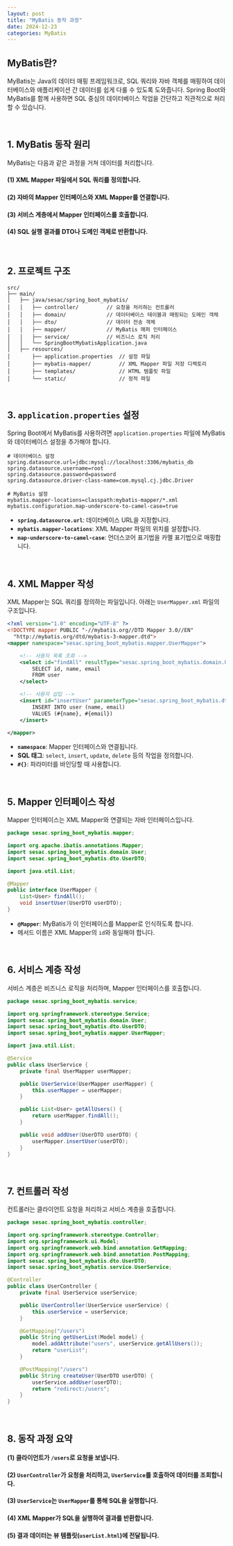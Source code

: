 ```yaml
---
layout: post
title: "MyBatis 동작 과정"
date: 2024-12-23
categories: MyBatis
---
```


## MyBatis란?

MyBatis는 Java의 데이터 매핑 프레임워크로, SQL 쿼리와 자바 객체를 매핑하여 데이터베이스와 애플리케이션 간 데이터를 쉽게 다룰 수 있도록 도와줍니다. Spring Boot와 MyBatis를 함께 사용하면 SQL 중심의 데이터베이스 작업을 간단하고 직관적으로 처리할 수 있습니다.

<br>

## 1. MyBatis 동작 원리

MyBatis는 다음과 같은 과정을 거쳐 데이터를 처리합니다.

#### (1) XML Mapper 파일에서 SQL 쿼리를 정의합니다.
#### (2) 자바의 Mapper 인터페이스와 XML Mapper를 연결합니다.
#### (3) 서비스 계층에서 Mapper 인터페이스를 호출합니다.
#### (4) SQL 실행 결과를 DTO나 도메인 객체로 반환합니다.

<br>

## 2. 프로젝트 구조

```
src/
├── main/
│   ├── java/sesac/spring_boot_mybatis/
│   │   ├── controller/         // 요청을 처리하는 컨트롤러
│   │   ├── domain/             // 데이터베이스 테이블과 매핑되는 도메인 객체
│   │   ├── dto/                // 데이터 전송 객체
│   │   ├── mapper/             // MyBatis 매퍼 인터페이스
│   │   ├── service/            // 비즈니스 로직 처리
│   │   └── SpringBootMybatisApplication.java
│   ├── resources/
│       ├── application.properties  // 설정 파일
│       ├── mybatis-mapper/         // XML Mapper 파일 저장 디렉토리
│       ├── templates/              // HTML 템플릿 파일
│       └── static/                 // 정적 파일
```

<br>

## 3. `application.properties` 설정

Spring Boot에서 MyBatis를 사용하려면 `application.properties` 파일에 MyBatis와 데이터베이스 설정을 추가해야 합니다.

```
# 데이터베이스 설정
spring.datasource.url=jdbc:mysql://localhost:3306/mybatis_db
spring.datasource.username=root
spring.datasource.password=password
spring.datasource.driver-class-name=com.mysql.cj.jdbc.Driver

# MyBatis 설정
mybatis.mapper-locations=classpath:mybatis-mapper/*.xml
mybatis.configuration.map-underscore-to-camel-case=true
```

- **`spring.datasource.url`**: 데이터베이스 URL을 지정합니다.
- **`mybatis.mapper-locations`**: XML Mapper 파일의 위치를 설정합니다.
- **`map-underscore-to-camel-case`**: 언더스코어 표기법을 카멜 표기법으로 매핑합니다.

<br>

## 4. XML Mapper 작성

XML Mapper는 SQL 쿼리를 정의하는 파일입니다. 아래는 `UserMapper.xml` 파일의 구조입니다.

```xml
<?xml version="1.0" encoding="UTF-8" ?>
<!DOCTYPE mapper PUBLIC "-//mybatis.org//DTD Mapper 3.0//EN"
  "http://mybatis.org/dtd/mybatis-3-mapper.dtd">
<mapper namespace="sesac.spring_boot_mybatis.mapper.UserMapper">

    <!-- 사용자 목록 조회 -->
    <select id="findAll" resultType="sesac.spring_boot_mybatis.domain.User">
        SELECT id, name, email
        FROM user
    </select>

    <!-- 사용자 삽입 -->
    <insert id="insertUser" parameterType="sesac.spring_boot_mybatis.dto.UserDTO">
        INSERT INTO user (name, email)
        VALUES (#{name}, #{email})
    </insert>

</mapper>
```

- **`namespace`**: Mapper 인터페이스와 연결됩니다.
- **SQL 태그**: `select`, `insert`, `update`, `delete` 등의 작업을 정의합니다.
- **`#{}`**: 파라미터를 바인딩할 때 사용합니다.

<br>

## 5. Mapper 인터페이스 작성

Mapper 인터페이스는 XML Mapper와 연결되는 자바 인터페이스입니다.

```java
package sesac.spring_boot_mybatis.mapper;

import org.apache.ibatis.annotations.Mapper;
import sesac.spring_boot_mybatis.domain.User;
import sesac.spring_boot_mybatis.dto.UserDTO;

import java.util.List;

@Mapper
public interface UserMapper {
    List<User> findAll();
    void insertUser(UserDTO userDTO);
}
```

- **`@Mapper`**: MyBatis가 이 인터페이스를 Mapper로 인식하도록 합니다.
- 메서드 이름은 XML Mapper의 `id`와 동일해야 합니다.

<br>

## 6. 서비스 계층 작성

서비스 계층은 비즈니스 로직을 처리하며, Mapper 인터페이스를 호출합니다.

```java
package sesac.spring_boot_mybatis.service;

import org.springframework.stereotype.Service;
import sesac.spring_boot_mybatis.domain.User;
import sesac.spring_boot_mybatis.dto.UserDTO;
import sesac.spring_boot_mybatis.mapper.UserMapper;

import java.util.List;

@Service
public class UserService {
    private final UserMapper userMapper;

    public UserService(UserMapper userMapper) {
        this.userMapper = userMapper;
    }

    public List<User> getAllUsers() {
        return userMapper.findAll();
    }

    public void addUser(UserDTO userDTO) {
        userMapper.insertUser(userDTO);
    }
}
```

<br>

## 7. 컨트롤러 작성

컨트롤러는 클라이언트 요청을 처리하고 서비스 계층을 호출합니다.

```java
package sesac.spring_boot_mybatis.controller;

import org.springframework.stereotype.Controller;
import org.springframework.ui.Model;
import org.springframework.web.bind.annotation.GetMapping;
import org.springframework.web.bind.annotation.PostMapping;
import sesac.spring_boot_mybatis.dto.UserDTO;
import sesac.spring_boot_mybatis.service.UserService;

@Controller
public class UserController {
    private final UserService userService;

    public UserController(UserService userService) {
        this.userService = userService;
    }

    @GetMapping("/users")
    public String getUserList(Model model) {
        model.addAttribute("users", userService.getAllUsers());
        return "userList";
    }

    @PostMapping("/users")
    public String createUser(UserDTO userDTO) {
        userService.addUser(userDTO);
        return "redirect:/users";
    }
}
```

<br>

## 8. 동작 과정 요약

#### (1) 클라이언트가 `/users`로 요청을 보냅니다.
#### (2) `UserController`가 요청을 처리하고, `UserService`를 호출하여 데이터를 조회합니다.
#### (3) `UserService`는 `UserMapper`를 통해 SQL을 실행합니다.
#### (4) XML Mapper가 SQL을 실행하여 결과를 반환합니다.
#### (5) 결과 데이터는 뷰 템플릿(`userList.html`)에 전달됩니다.
